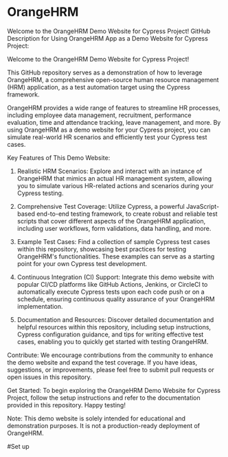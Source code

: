 # OrangeHRM
Welcome to the OrangeHRM Demo Website for Cypress Project!
GitHub Description for Using OrangeHRM App as a Demo Website for Cypress Project:

Welcome to the OrangeHRM Demo Website for Cypress Project!

This GitHub repository serves as a demonstration of how to leverage OrangeHRM, a comprehensive open-source human resource management (HRM) application, as a test automation target using the Cypress framework.

OrangeHRM provides a wide range of features to streamline HR processes, including employee data management, recruitment, performance evaluation, time and attendance tracking, leave management, and more. By using OrangeHRM as a demo website for your Cypress project, you can simulate real-world HR scenarios and efficiently test your Cypress test cases.

Key Features of This Demo Website:
1. Realistic HRM Scenarios: Explore and interact with an instance of OrangeHRM that mimics an actual HR management system, allowing you to simulate various HR-related actions and scenarios during your Cypress testing.

2. Comprehensive Test Coverage: Utilize Cypress, a powerful JavaScript-based end-to-end testing framework, to create robust and reliable test scripts that cover different aspects of the OrangeHRM application, including user workflows, form validations, data handling, and more.

3. Example Test Cases: Find a collection of sample Cypress test cases within this repository, showcasing best practices for testing OrangeHRM's functionalities. These examples can serve as a starting point for your own Cypress test development.

4. Continuous Integration (CI) Support: Integrate this demo website with popular CI/CD platforms like GitHub Actions, Jenkins, or CircleCI to automatically execute Cypress tests upon each code push or on a schedule, ensuring continuous quality assurance of your OrangeHRM implementation.

5. Documentation and Resources: Discover detailed documentation and helpful resources within this repository, including setup instructions, Cypress configuration guidance, and tips for writing effective test cases, enabling you to quickly get started with testing OrangeHRM.

Contribute:
We encourage contributions from the community to enhance the demo website and expand the test coverage. If you have ideas, suggestions, or improvements, please feel free to submit pull requests or open issues in this repository.

Get Started:
To begin exploring the OrangeHRM Demo Website for Cypress Project, follow the setup instructions and refer to the documentation provided in this repository. Happy testing!

Note: This demo website is solely intended for educational and demonstration purposes. It is not a production-ready deployment of OrangeHRM.

#Set up
